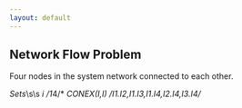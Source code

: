 ```yaml
---
layout: default
---
```


## Network Flow Problem

Four nodes in the system network connected to each other.

*Sets*\s\s
    *i /1*4/*
    *CONEX(I,I) /I1.I2,I1.I3,I1.I4,I2.I4,I3.I4/*
 

